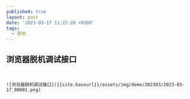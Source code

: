 ```yaml
---
published: true
layout: post
date: '2023-03-17 11:22:20 +0300'
tags:
  - 其他
---
```

## 浏览器脱机调试接口
```


![浏览器脱机调试接口]({{site.baseurl}}/assets/img/demo/202303/2023-03-17_00001.png)
